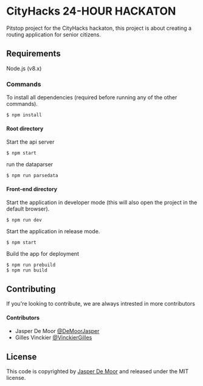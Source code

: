 # CityHacks 24-HOUR HACKATON
Pitstop project for the CityHacks hackaton, this project is about creating a routing application for senior citizens.

## Requirements
Node.js (v8.x)

### Commands
To install all dependencies (required before running any of the other commands).
```
$ npm install
```
#### Root directory
Start the api server
```
$ npm start
```
run the dataparser
```
$ npm run parsedata
```
#### Front-end directory
Start the application in developer mode (this will also open the project in the default browser).
```
$ npm run dev
```
Start the application in release mode.
```
$ npm start
```
Build the app for deployment
```
$ npm run prebuild
$ npm run build
```

## Contributing
If you're looking to contribute, we are always intrested in more contributors
#### Contributors
* Jasper De Moor [@DeMoorJasper](https://github.com/DeMoorJasper)
* Gilles Vinckier [@VinckierGilles](https://github.com/VinckierGilles)

## License
This code is copyrighted by [Jasper De Moor](https://github.com/DeMoorJasper) and released under the MIT license.
